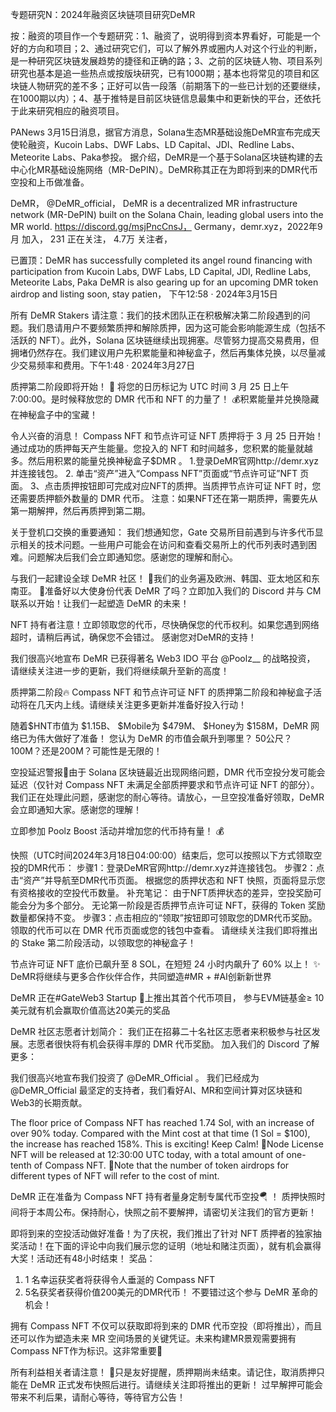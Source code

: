 专题研究N：2024年融资区块链项目研究DeMR


按：融资的项目作一个专题研究：1、融资了，说明得到资本界看好，可能是一个好的方向和项目；2、通过研究它们，可以了解外界或圈内人对这个行业的判断，是一种研究区块链发展趋势的捷径和正确的路；3、之前的区块链人物、项目系列研究也基本是追一些热点或按版块研究，已有1000期；基本也将常见的项目和区块链人物研究的差不多；正好可以告一段落（前期落下的一些已计划的还要继续，在1000期以内）；4、基于推特是目前区块链信息最集中和更新快的平台，还依托于此来研究相应的融资项目。

PANews 3月15日消息，据官方消息，Solana生态MR基础设施DeMR宣布完成天使轮融资，Kucoin Labs、DWF Labs、LD Capital、JDI、Redline Labs、Meteorite Labs、Paka参投。
据介绍，DeMR是一个基于Solana区块链构建的去中心化MR基础设施网络（MR-DePIN）。DeMR称其正在为即将到来的DMR代币空投和上币做准备。

DeMR，
@DeMR_official，
DeMR is a decentralized MR infrastructure network (MR-DePIN) built on the Solana Chain, leading global users into the MR world. https://discord.gg/msjPncCnsJ，
Germany，demr.xyz，2022年9月 加入，
231 正在关注，
4.7万 关注者，


已置顶：DeMR has successfully completed its angel round financing with participation from Kucoin Labs, DWF Labs, LD Capital, JDI, Redline Labs, Meteorite Labs, Paka
DeMR is also gearing up for an upcoming DMR token airdrop and listing soon, stay patien，
下午12:58 · 2024年3月15日

所有 DeMR Stakers 请注意：我们的技术团队正在积极解决第二阶段遇到的问题。我们恳请用户不要频繁质押和解除质押，因为这可能会影响能源生成（包括不活跃的 NFT）。此外，Solana 区块链继续出现拥塞。尽管努力提高交易费用，但拥堵仍然存在。我们建议用户先积累能量和神秘盒子，然后再集体兑换，以尽量减少交易频率和费用。下午1:48 · 2024年3月27日

质押第二阶段即将开始！ 🚀
将您的日历标记为 UTC 时间 3 月 25 日上午 7:00:00。是时候释放您的 DMR 代币和 NFT 的力量了！ 💰积累能量并兑换隐藏在神秘盒子中的宝藏！

令人兴奋的消息！
Compass NFT 和节点许可证 NFT 质押将于 3 月 25 日开始！通过成功的质押每天产生能量。您投入的 NFT 和时间越多，您积累的能量就越多。然后用积累的能量兑换神秘盒子$DMR 。
1.登录DeMR官网http://demr.xyz并连接钱包。
2. 单击“资产”进入“Compass NFT”页面或“节点许可证”NFT 页面。
3、点击质押按钮即可完成对应NFT的质押。当质押节点许可证 NFT 时，您还需要质押额外数量的 DMR 代币。
注意：如果NFT还在第一期质押，需要先从第一期解押，然后再质押到第二期。

关于登机口交换的重要通知：
我们想通知您，Gate 交易所目前遇到与许多代币显示相关的技术问题。一些用户可能会在访问和查看交易所上的代币列表时遇到困难。问题解决后我们会立即通知您。感谢您的理解和耐心。

与我们一起建设全球 DeMR 社区！ 🚀我们的业务遍及欧洲、韩国、亚太地区和东南亚。
🌟准备好以大使身份代表 DeMR 了吗？立即加入我们的 Discord 并与 CM 联系以开始！让我们一起塑造 DeMR 的未来！ 

NFT 持有者注意！立即领取您的代币，尽快确保您的代币权利。如果您遇到网络超时，请稍后再试，确保您不会错过。
感谢您对DeMR的支持！

我们很高兴地宣布 DeMR 已获得著名 Web3 IDO 平台
@Poolz__
的战略投资，
请继续关注进一步的更新，我们将继续飙升至新的高度！ 

质押第二阶段🔥
Compass NFT 和节点许可证 NFT 的质押第二阶段和神秘盒子活动将在几天内上线。请继续关注更多更新并准备好投入行动！

随着$HNT市值为 $1.15B、 $Mobile为 $479M、 $Honey为 $158M，DeMR 网络已为伟大做好了准备！
您认为 DeMR 的市值会飙升到哪里？ 50公尺？ 100M？还是200M？可能性是无限的！

空投延迟警报🚨由于 Solana 区块链最近出现网络问题，DMR 代币空投分发可能会延迟（仅针对 Compass NFT 未满足全部质押要求和节点许可证 NFT 的部分）。我们正在处理此问题，感谢您的耐心等待。请放心，一旦空投准备好领取，DeMR 会立即通知大家。感谢您的理解！

立即参加 Poolz Boost 活动并增加您的代币持有量！ 💰

快照（UTC时间2024年3月18日04:00:00）结束后，您可以按照以下方式领取空投的DMR代币：
步骤1：登录DeMR官网http://demr.xyz并连接钱包。
步骤2：点击“资产”并导航至DMR代币页面。
根据您的质押状态和 NFT 快照，页面将显示您有资格接收的空投代币数量。
补充笔记：
由于NFT质押状态的差异，空投奖励可能会分为多个部分。
无论第一阶段是否质押节点许可证 NFT，获得的 Token 奖励数量都保持不变。
步骤3：点击相应的“领取”按钮即可领取您的DMR代币奖励。领取的代币可以在 DMR 代币页面或您的钱包中查看。
请继续关注我们即将推出的 Stake 第二阶段活动，以领取您的神秘盒子！

节点许可证 NFT 底价已飙升至 8 SOL，在短短 24 小时内飙升了 60% 以上！
✨ DeMR将继续与更多合作伙伴合作，共同塑造#MR + #AI创新新世界

DeMR 正在#GateWeb3 Startup 🚀上推出其首个代币项目，
参与EVM链基金≥ 10美元就有机会赢取价值高达20美元的奖品

DeMR 社区志愿者计划简介：
我们正在招募二十名社区志愿者来积极参与社区发展。志愿者很快将有机会获得丰厚的 DMR 代币奖励。
加入我们的 Discord 了解更多：

我们很高兴地宣布我们投资了
@DeMR_Official
 。
我们已经成为
@DeMR_Official
最坚定的支持者，我们看好AI、MR和空间计算对区块链和Web3的长期贡献。

The floor price of Compass NFT has reached 1.74 Sol, with an increase of over 90% today. Compared with the Mint cost at that time (1 Sol = $100), the increase has reached 158%. This is exciting! Keep Calm!
👀Node License NFT will be released at 12:30:00 UTC today, with a total amount of one-tenth of Compass NFT.
📒Note that the number of token airdrops for different types of NFT will refer to the cost of mint.

DeMR 正在准备为 Compass NFT 持有者量身定制专属代币空投🪂 ！
质押快照时间将于本周公布。保持耐心，快照之前不要解押，请密切关注我们的官方更新！

即将到来的空投活动做好准备！为了庆祝，我们推出了针对 NFT 质押者的独家抽奖活动！在下面的评论中向我们展示您的证明（地址和赌注页面），就有机会赢得大奖！活动还有48小时结束！
奖品：
1. 1 名幸运获奖者将获得令人垂涎的 Compass NFT
2. 5名获奖者获得价值200美元的DMR代币！
不要错过这个参与 DeMR 革命的机会！ 

拥有 Compass NFT 不仅可以获取即将到来的 DMR 代币空投（即将推出），而且还可以作为塑造未来 MR 空间场景的关键凭证。未来构建MR景观需要拥有Compass NFT作为标识。这非常重要🤫

所有利益相关者请注意！ 🚨只是友好提醒，质押期尚未结束。请记住，取消质押只能在 DeMR 正式发布快照后进行。请继续关注即将推出的更新！
过早解押可能会带来不利后果，请耐心等待，等待官方公告！

